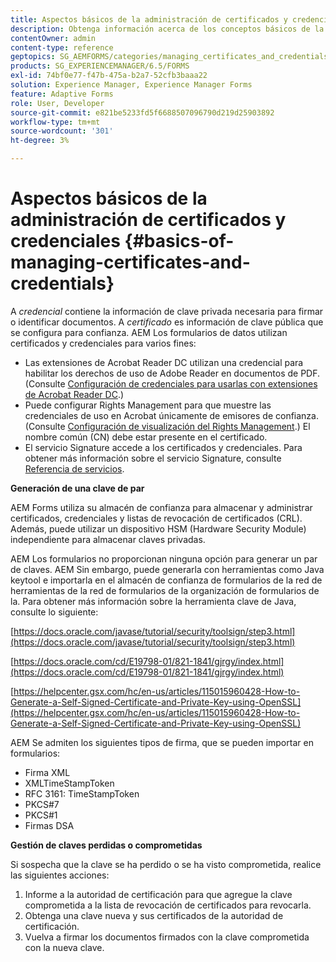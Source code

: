 ```yaml
---
title: Aspectos básicos de la administración de certificados y credenciales
description: Obtenga información acerca de los conceptos básicos de la administración de certificados y credenciales.
contentOwner: admin
content-type: reference
geptopics: SG_AEMFORMS/categories/managing_certificates_and_credentials
products: SG_EXPERIENCEMANAGER/6.5/FORMS
exl-id: 74bf0e77-f47b-475a-b2a7-52cfb3baaa22
solution: Experience Manager, Experience Manager Forms
feature: Adaptive Forms
role: User, Developer
source-git-commit: e821be5233fd5f6688507096790d219d25903892
workflow-type: tm+mt
source-wordcount: '301'
ht-degree: 3%

---
```


# Aspectos básicos de la administración de certificados y credenciales {#basics-of-managing-certificates-and-credentials}

A *credencial* contiene la información de clave privada necesaria para firmar o identificar documentos. A *certificado* es información de clave pública que se configura para confianza. AEM Los formularios de datos utilizan certificados y credenciales para varios fines:

* Las extensiones de Acrobat Reader DC utilizan una credencial para habilitar los derechos de uso de Adobe Reader en documentos de PDF. (Consulte [Configuración de credenciales para usarlas con extensiones de Acrobat Reader DC](/help/forms/using/admin-help/configuring-credentials-acrobat-reader-dc.md#configuring-credentials-for-use-with-acrobat-reader-dc-extensions).)
* Puede configurar Rights Management para que muestre las credenciales de uso en Acrobat únicamente de emisores de confianza. (Consulte [Configuración de visualización del Rights Management](/help/forms/using/admin-help/configuring-client-server-options.md#configure-document-security-display-settings).) El nombre común (CN) debe estar presente en el certificado.
* El servicio Signature accede a los certificados y credenciales. Para obtener más información sobre el servicio Signature, consulte [Referencia de servicios](https://www.adobe.com/go/learn_aemforms_services_65).

**Generación de una clave de par**

AEM Forms utiliza su almacén de confianza para almacenar y administrar certificados, credenciales y listas de revocación de certificados (CRL). Además, puede utilizar un dispositivo HSM (Hardware Security Module) independiente para almacenar claves privadas.

AEM Los formularios no proporcionan ninguna opción para generar un par de claves. AEM Sin embargo, puede generarla con herramientas como Java keytool e importarla en el almacén de confianza de formularios de la red de herramientas de la red de formularios de la organización de formularios de la. Para obtener más información sobre la herramienta clave de Java, consulte lo siguiente:

[https://docs.oracle.com/javase/tutorial/security/toolsign/step3.html](https://docs.oracle.com/javase/tutorial/security/toolsign/step3.html)

[https://docs.oracle.com/cd/E19798-01/821-1841/gjrgy/index.html](https://docs.oracle.com/cd/E19798-01/821-1841/gjrgy/index.html)

[https://helpcenter.gsx.com/hc/en-us/articles/115015960428-How-to-Generate-a-Self-Signed-Certificate-and-Private-Key-using-OpenSSL](https://helpcenter.gsx.com/hc/en-us/articles/115015960428-How-to-Generate-a-Self-Signed-Certificate-and-Private-Key-using-OpenSSL)

AEM Se admiten los siguientes tipos de firma, que se pueden importar en formularios:

* Firma XML
* XMLTimeStampToken
* RFC 3161: TimeStampToken
* PKCS#7
* PKCS#1
* Firmas DSA

**Gestión de claves perdidas o comprometidas**

Si sospecha que la clave se ha perdido o se ha visto comprometida, realice las siguientes acciones:

1. Informe a la autoridad de certificación para que agregue la clave comprometida a la lista de revocación de certificados para revocarla.
1. Obtenga una clave nueva y sus certificados de la autoridad de certificación.
1. Vuelva a firmar los documentos firmados con la clave comprometida con la nueva clave.
